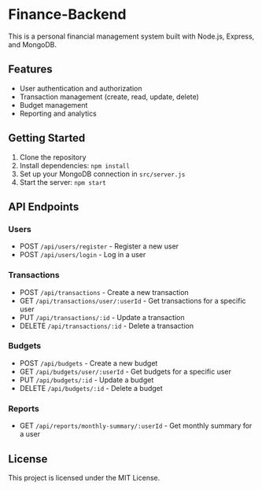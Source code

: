 # Finance-Backend

This is a personal financial management system built with Node.js, Express, and MongoDB.

## Features

- User authentication and authorization
- Transaction management (create, read, update, delete)
- Budget management
- Reporting and analytics

## Getting Started

1. Clone the repository
2. Install dependencies: `npm install`
3. Set up your MongoDB connection in `src/server.js`
4. Start the server: `npm start`

## API Endpoints

### Users
- POST `/api/users/register` - Register a new user
- POST `/api/users/login` - Log in a user

### Transactions
- POST `/api/transactions` - Create a new transaction
- GET `/api/transactions/user/:userId` - Get transactions for a specific user
- PUT `/api/transactions/:id` - Update a transaction
- DELETE `/api/transactions/:id` - Delete a transaction

### Budgets
- POST `/api/budgets` - Create a new budget
- GET `/api/budgets/user/:userId` - Get budgets for a specific user
- PUT `/api/budgets/:id` - Update a budget
- DELETE `/api/budgets/:id` - Delete a budget

### Reports
- GET `/api/reports/monthly-summary/:userId` - Get monthly summary for a user

## License

This project is licensed under the MIT License.
